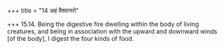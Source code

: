 +++
title = "14 अहं वैश्वानरो"

+++
15.14. Being the digestive fire dwelling within the body of living
creatures, and being in association with the upward and downward winds
\[of the body\], I digest the four kinds of food.
